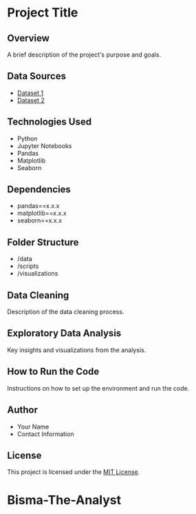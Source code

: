 # Project Title

## Overview
A brief description of the project's purpose and goals.

## Data Sources
- [Dataset 1](link-to-dataset-1)
- [Dataset 2](link-to-dataset-2)

## Technologies Used
- Python
- Jupyter Notebooks
- Pandas
- Matplotlib
- Seaborn

## Dependencies
- pandas==x.x.x
- matplotlib==x.x.x
- seaborn==x.x.x

## Folder Structure
- /data
- /scripts
- /visualizations

## Data Cleaning
Description of the data cleaning process.

## Exploratory Data Analysis
Key insights and visualizations from the analysis.

## How to Run the Code
Instructions on how to set up the environment and run the code.

## Author
- Your Name
- Contact Information

## License
This project is licensed under the [MIT License](link-to-license).
# Bisma-The-Analyst

